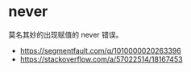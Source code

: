 # never

莫名其妙的出现赋值的 never 错误。

- https://segmentfault.com/q/1010000020263396
- https://stackoverflow.com/a/57022514/18167453
